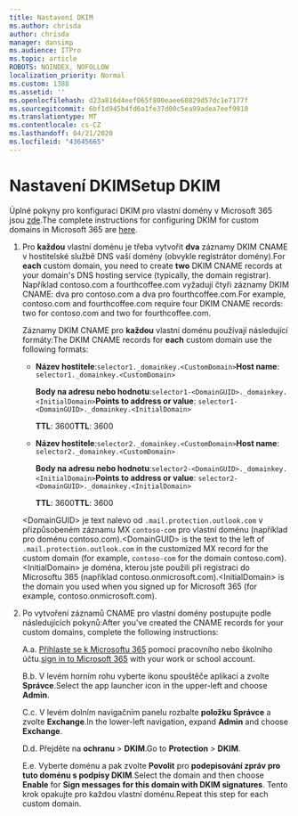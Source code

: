 ```yaml
---
title: Nastavení DKIM
ms.author: chrisda
author: chrisda
manager: dansimp
ms.audience: ITPro
ms.topic: article
ROBOTS: NOINDEX, NOFOLLOW
localization_priority: Normal
ms.custom: 1388
ms.assetid: ''
ms.openlocfilehash: d23a816d4eef065f800eaee60829d57dc1e7177f
ms.sourcegitcommit: 6bf1d945b4fd6a1fe37d00c5ea99adea7eef9910
ms.translationtype: MT
ms.contentlocale: cs-CZ
ms.lasthandoff: 04/21/2020
ms.locfileid: "43645665"
---
```

# <a name="setup-dkim"></a><span data-ttu-id="949fb-102">Nastavení DKIM</span><span class="sxs-lookup"><span data-stu-id="949fb-102">Setup DKIM</span></span>

<span data-ttu-id="949fb-103">Úplné pokyny pro konfiguraci DKIM pro vlastní domény v Microsoft 365 jsou [zde](https://docs.microsoft.com/office365/SecurityCompliance/use-dkim-to-validate-outbound-email#what-you-need-to-do-to-manually-set-up-dkim-in-office-365).</span><span class="sxs-lookup"><span data-stu-id="949fb-103">The complete instructions for configuring DKIM for custom domains in Microsoft 365 are [here](https://docs.microsoft.com/office365/SecurityCompliance/use-dkim-to-validate-outbound-email#what-you-need-to-do-to-manually-set-up-dkim-in-office-365).</span></span>

1. <span data-ttu-id="949fb-104">Pro **každou** vlastní doménu je třeba vytvořit **dva** záznamy DKIM CNAME v hostitelské službě DNS vaší domény (obvykle registrátor domény).</span><span class="sxs-lookup"><span data-stu-id="949fb-104">For **each** custom domain, you need to create **two** DKIM CNAME records at your domain's DNS hosting service (typically, the domain registrar).</span></span> <span data-ttu-id="949fb-105">Například contoso.com a fourthcoffee.com vyžadují čtyři záznamy DKIM CNAME: dva pro contoso.com a dva pro fourthcoffee.com.</span><span class="sxs-lookup"><span data-stu-id="949fb-105">For example, contoso.com and fourthcoffee.com require four DKIM CNAME records: two for contoso.com and two for fourthcoffee.com.</span></span>

   <span data-ttu-id="949fb-106">Záznamy DKIM CNAME pro **každou** vlastní doménu používají následující formáty:</span><span class="sxs-lookup"><span data-stu-id="949fb-106">The DKIM CNAME records for **each** custom domain use the following formats:</span></span>

   - <span data-ttu-id="949fb-107">**Název hostitele**:`selector1._domainkey.<CustomDomain>`</span><span class="sxs-lookup"><span data-stu-id="949fb-107">**Host name**: `selector1._domainkey.<CustomDomain>`</span></span>

     <span data-ttu-id="949fb-108">**Body na adresu nebo hodnotu**:`selector1-<DomainGUID>._domainkey.<InitialDomain>`</span><span class="sxs-lookup"><span data-stu-id="949fb-108">**Points to address or value**: `selector1-<DomainGUID>._domainkey.<InitialDomain>`</span></span>

     <span data-ttu-id="949fb-109">**TTL**: 3600</span><span class="sxs-lookup"><span data-stu-id="949fb-109">**TTL**: 3600</span></span>

   - <span data-ttu-id="949fb-110">**Název hostitele**:`selector2._domainkey.<CustomDomain>`</span><span class="sxs-lookup"><span data-stu-id="949fb-110">**Host name**: `selector2._domainkey.<CustomDomain>`</span></span>

     <span data-ttu-id="949fb-111">**Body na adresu nebo hodnotu**:`selector2-<DomainGUID>._domainkey.<InitialDomain>`</span><span class="sxs-lookup"><span data-stu-id="949fb-111">**Points to address or value**: `selector2-<DomainGUID>._domainkey.<InitialDomain>`</span></span>

     <span data-ttu-id="949fb-112">**TTL**: 3600</span><span class="sxs-lookup"><span data-stu-id="949fb-112">**TTL**: 3600</span></span>

   <span data-ttu-id="949fb-113">\<DomainGUID\> je text nalevo od `.mail.protection.outlook.com` v přizpůsobeném záznamu MX `contoso-com` pro vlastní doménu (například pro doménu contoso.com).</span><span class="sxs-lookup"><span data-stu-id="949fb-113">\<DomainGUID\> is the text to the left of `.mail.protection.outlook.com` in the customized MX record for the custom domain (for example, `contoso-com` for the domain contoso.com).</span></span> <span data-ttu-id="949fb-114">\<InitialDomain\> je doména, kterou jste použili při registraci do Microsoftu 365 (například contoso.onmicrosoft.com).</span><span class="sxs-lookup"><span data-stu-id="949fb-114">\<InitialDomain\> is the domain you used when you signed up for Microsoft 365 (for example, contoso.onmicrosoft.com).</span></span>

2. <span data-ttu-id="949fb-115">Po vytvoření záznamů CNAME pro vlastní domény postupujte podle následujících pokynů:</span><span class="sxs-lookup"><span data-stu-id="949fb-115">After you've created the CNAME records for your custom domains, complete the following instructions:</span></span>

   <span data-ttu-id="949fb-116">A.</span><span class="sxs-lookup"><span data-stu-id="949fb-116">a.</span></span> <span data-ttu-id="949fb-117">[Přihlaste se k Microsoftu 365](https://support.office.microsoft.com/article/e9eb7d51-5430-4929-91ab-6157c5a050b4) pomocí pracovního nebo školního účtu.</span><span class="sxs-lookup"><span data-stu-id="949fb-117">[sign in to Microsoft 365](https://support.office.microsoft.com/article/e9eb7d51-5430-4929-91ab-6157c5a050b4) with your work or school account.</span></span>

   <span data-ttu-id="949fb-118">B.</span><span class="sxs-lookup"><span data-stu-id="949fb-118">b.</span></span> <span data-ttu-id="949fb-119">V levém horním rohu vyberte ikonu spouštěče aplikací a zvolte **Správce**.</span><span class="sxs-lookup"><span data-stu-id="949fb-119">Select the app launcher icon in the upper-left and choose **Admin**.</span></span>

   <span data-ttu-id="949fb-120">C.</span><span class="sxs-lookup"><span data-stu-id="949fb-120">c.</span></span> <span data-ttu-id="949fb-121">V levém dolním navigačním panelu rozbalte **položku Správce** a zvolte **Exchange**.</span><span class="sxs-lookup"><span data-stu-id="949fb-121">In the lower-left navigation, expand **Admin** and choose **Exchange**.</span></span>

   <span data-ttu-id="949fb-122">D.</span><span class="sxs-lookup"><span data-stu-id="949fb-122">d.</span></span> <span data-ttu-id="949fb-123">Přejděte na **ochranu** > **DKIM**.</span><span class="sxs-lookup"><span data-stu-id="949fb-123">Go to **Protection** > **DKIM**.</span></span>

   <span data-ttu-id="949fb-124">E.</span><span class="sxs-lookup"><span data-stu-id="949fb-124">e.</span></span> <span data-ttu-id="949fb-125">Vyberte doménu a pak zvolte **Povolit** pro **podepisování zpráv pro tuto doménu s podpisy DKIM**.</span><span class="sxs-lookup"><span data-stu-id="949fb-125">Select the domain and then choose **Enable** for **Sign messages for this domain with DKIM signatures**.</span></span> <span data-ttu-id="949fb-126">Tento krok opakujte pro každou vlastní doménu.</span><span class="sxs-lookup"><span data-stu-id="949fb-126">Repeat this step for each custom domain.</span></span>
